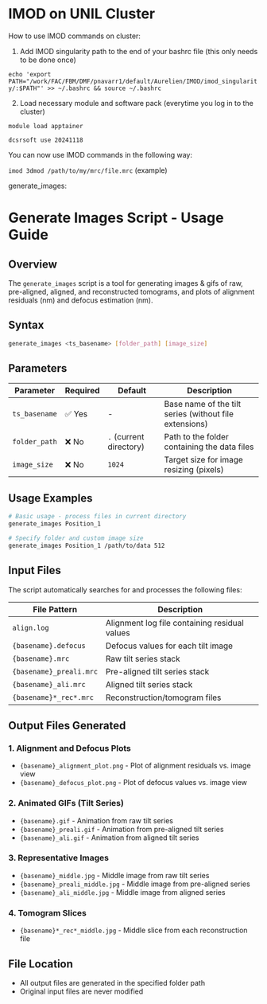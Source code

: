 # IMOD on UNIL Cluster

How to use IMOD commands on cluster:

1. Add IMOD singularity path to the end of your bashrc file (this only needs to be done once)

```echo 'export PATH="/work/FAC/FBM/DMF/pnavarr1/default/Aurelien/IMOD/imod_singularity/:$PATH"' >> ~/.bashrc && source ~/.bashrc```

2. Load necessary module and software pack (everytime you log in to the cluster)

```module load apptainer```

```dcsrsoft use 20241118```


You can now use IMOD commands in the following way:

```imod 3dmod /path/to/my/mrc/file.mrc```  (example)


generate_images:

# Generate Images Script - Usage Guide

## Overview

The `generate_images` script is a tool for generating images & gifs of raw, pre-aligned, aligned, and reconstructed tomograms, and plots of alignment residuals (nm) and defocus estimation (nm).

## Syntax

```bash
generate_images <ts_basename> [folder_path] [image_size]
```

## Parameters

| Parameter | Required | Default | Description |
|-----------|----------|---------|-------------|
| `ts_basename` | ✅ Yes | - | Base name of the tilt series (without file extensions) |
| `folder_path` | ❌ No | `.` (current directory) | Path to the folder containing the data files |
| `image_size` | ❌ No | `1024` | Target size for image resizing (pixels) |

## Usage Examples

```bash
# Basic usage - process files in current directory
generate_images Position_1

# Specify folder and custom image size
generate_images Position_1 /path/to/data 512
```

## Input Files

The script automatically searches for and processes the following files:

| File Pattern | Description |
|--------------|-------------|
| `align.log` | Alignment log file containing residual values |
| `{basename}.defocus` | Defocus values for each tilt image |
| `{basename}.mrc` | Raw tilt series stack |
| `{basename}_preali.mrc` | Pre-aligned tilt series stack |
| `{basename}_ali.mrc` | Aligned tilt series stack |
| `{basename}*_rec*.mrc` | Reconstruction/tomogram files |

## Output Files Generated

### 1. Alignment and Defocus Plots
- `{basename}_alignment_plot.png` - Plot of alignment residuals vs. image view
- `{basename}_defocus_plot.png` - Plot of defocus values vs. image view

### 2. Animated GIFs (Tilt Series)
- `{basename}.gif` - Animation from raw tilt series
- `{basename}_preali.gif` - Animation from pre-aligned tilt series
- `{basename}_ali.gif` - Animation from aligned tilt series

### 3. Representative Images
- `{basename}_middle.jpg` - Middle image from raw tilt series
- `{basename}_preali_middle.jpg` - Middle image from pre-aligned series
- `{basename}_ali_middle.jpg` - Middle image from aligned series

### 4. Tomogram Slices
- `{basename}*_rec*_middle.jpg` - Middle slice from each reconstruction file

## File Location

- All output files are generated in the specified folder path
- Original input files are never modified

